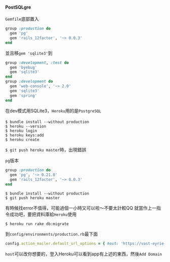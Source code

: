 
#### PostSQLgre
`Gemfile`底部置入
```rb
group :production do
  gem 'pg'
  gem 'rails_12factor', '~> 0.0.3'
end
```
並且移`gem 'sqlite3'`到
```rb
group :development, :test do
  gem 'byebug'
  gem 'sqlite3'
end
group :development do
  gem 'web-console', '~> 2.0'
  gem 'sqlite3'
  gem 'spring'
end
```
在dev模式用SQLite3，`Heroku`用的是`PostgreSQL`


####
```
$ bundle install --without production
$ heroku --version
$ heroku login
$ heroku keys:add
$ heroku create
```
`$ git push heroku master`時，出現錯誤

`pg`版本
```rb
group :production do
  gem 'pg', '~> 0.21.0'
  gem 'rails_12factor', '~> 0.0.3'
end
```

```
$ bundle install --without production
$ git push heroku master
```
有時候找error不值得，可能過個一小時又可以啦～不要太計較QQ
就當作上一指令成功吧，要把資料庫給`Heroku`使用
```
$ heroku run rake db:migrate
```


到`config/environments/production.rb`最下面
```rb
config.action_mailer.default_url_options = { host: 'https://vast-eyrie-49072.herokuapp.com/'}
```

`host`可以改你想要的，登入Heroku可以看到app有上述的東西，然後`Add Domain`